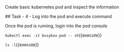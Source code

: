 Create basic kubernetes pod and inspect the information

## Task - 4 - Log into the pod and execute command

Once the pod is running, login into the pod console 

`kubectl exec -it busybox-pod -- sh`{{execute}}

`ls -l`{{execute}}


